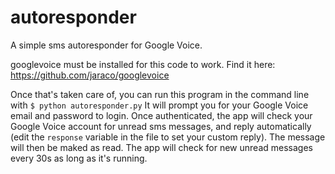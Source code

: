 # autoresponder
A simple sms autoresponder for Google Voice.

googlevoice must be installed for this code to work.
Find it here:
https://github.com/jaraco/googlevoice

Once that's taken care of, you can run this program in the command line with
`$ python autoresponder.py`
It will prompt you for your Google Voice email and password to login.
Once authenticated, the app will check your Google Voice account for unread sms messages,
and reply automatically (edit the `response` variable in the file to set your custom reply).
The message will then be maked as read.
The app will check for new unread messages every 30s as long as it's running.

